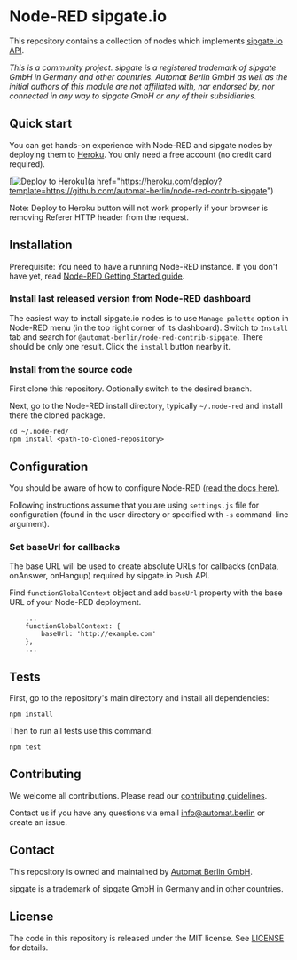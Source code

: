 # Node-RED sipgate.io

This repository contains a collection of nodes which implements [sipgate.io API](https://developer.sipgate.io).

_This is a community project. sipgate is a registered trademark of sipgate GmbH in Germany and other countries. Automat Berlin GmbH as well as the initial authors of this module are not affiliated with, nor endorsed by, nor connected in any way to sipgate GmbH or any of their subsidiaries._

## Quick start

You can get hands-on experience with Node-RED and sipgate nodes by deploying them to [Heroku](https://www.heroku.com). You only need a free account (no credit card required).

[![Deploy to Heroku](https://www.herokucdn.com/deploy/button.svg)](a href="https://heroku.com/deploy?template=https://github.com/automat-berlin/node-red-contrib-sipgate")

Note: Deploy to Heroku button will not work properly if your browser is removing Referer HTTP header from the request.

## Installation

Prerequisite: You need to have a running Node-RED instance. If you don't have yet, read [Node-RED Getting Started guide](https://nodered.org/docs/getting-started/).

### Install last released version from Node-RED dashboard

The easiest way to install sipgate.io nodes is to use `Manage palette` option in Node-RED menu (in the top right corner of its dashboard). Switch to `Install` tab and search for `@automat-berlin/node-red-contrib-sipgate`. There should be only one result. Click the `install` button nearby it.

### Install from the source code

First clone this repository. Optionally switch to the desired branch.

Next, go to the Node-RED install directory, typically `~/.node-red` and install there the cloned package.

```
cd ~/.node-red/
npm install <path-to-cloned-repository>
```

## Configuration

You should be aware of how to configure Node-RED ([read the docs here](https://nodered.org/docs/user-guide/runtime/settings-file)).

Following instructions assume that you are using `settings.js` file for configuration (found in the user directory or specified with `-s` command-line argument).

### Set baseUrl for callbacks

The base URL will be used to create absolute URLs for callbacks (onData, onAnswer, onHangup) required by sipgate.io Push API.

Find `functionGlobalContext` object and add `baseUrl` property with the base URL of your Node-RED deployment.

```
    ...
    functionGlobalContext: {
        baseUrl: 'http://example.com'
    },
    ...
```

## Tests

First, go to the repository's main directory and install all dependencies:

```
npm install
```

Then to run all tests use this command:

```
npm test
```

## Contributing

We welcome all contributions. Please read our [contributing guidelines](CONTRIBUTING.md).

Contact us if you have any questions via email info@automat.berlin or create an issue.

## Contact

This repository is owned and maintained by [Automat Berlin GmbH](https://automat.berlin/).

sipgate is a trademark of sipgate GmbH in Germany and in other countries.

## License

The code in this repository is released under the MIT license. See [LICENSE](LICENSE) for details.
